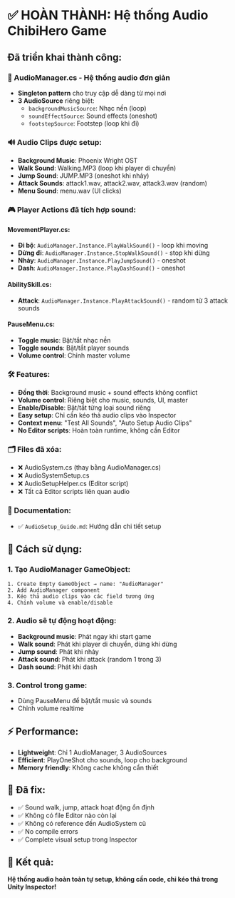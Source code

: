 # ✅ HOÀN THÀNH: Hệ thống Audio ChibiHero Game

## Đã triển khai thành công:

### 🎵 AudioManager.cs - Hệ thống audio đơn giản
- **Singleton pattern** cho truy cập dễ dàng từ mọi nơi
- **3 AudioSource** riêng biệt:
  - `backgroundMusicSource`: Nhạc nền (loop)
  - `soundEffectSource`: Sound effects (oneshot)
  - `footstepSource`: Footstep (loop khi đi)

### 🔊 Audio Clips được setup:
- **Background Music**: Phoenix Wright OST
- **Walk Sound**: Walking.MP3 (loop khi player di chuyển)
- **Jump Sound**: JUMP.MP3 (oneshot khi nhảy)
- **Attack Sounds**: attack1.wav, attack2.wav, attack3.wav (random)
- **Menu Sound**: menu.wav (UI clicks)

### 🎮 Player Actions đã tích hợp sound:

#### MovementPlayer.cs:
- **Đi bộ**: `AudioManager.Instance.PlayWalkSound()` - loop khi moving
- **Dừng đi**: `AudioManager.Instance.StopWalkSound()` - stop khi dừng
- **Nhảy**: `AudioManager.Instance.PlayJumpSound()` - oneshot
- **Dash**: `AudioManager.Instance.PlayDashSound()` - oneshot

#### AbilitySkill.cs:
- **Attack**: `AudioManager.Instance.PlayAttackSound()` - random từ 3 attack sounds

#### PauseMenu.cs:
- **Toggle music**: Bật/tắt nhạc nền
- **Toggle sounds**: Bật/tắt player sounds
- **Volume control**: Chỉnh master volume

### 🛠️ Features:
- **Đồng thời**: Background music + sound effects không conflict
- **Volume control**: Riêng biệt cho music, sounds, UI, master
- **Enable/Disable**: Bật/tắt từng loại sound riêng
- **Easy setup**: Chỉ cần kéo thả audio clips vào Inspector
- **Context menu**: "Test All Sounds", "Auto Setup Audio Clips"
- **No Editor scripts**: Hoàn toàn runtime, không cần Editor

### 🗂️ Files đã xóa:
- ❌ AudioSystem.cs (thay bằng AudioManager.cs)
- ❌ AudioSystemSetup.cs 
- ❌ AudioSetupHelper.cs (Editor script)
- ❌ Tất cả Editor scripts liên quan audio

### 📝 Documentation:
- ✅ `AudioSetup_Guide.md`: Hướng dẫn chi tiết setup

## 🎯 Cách sử dụng:

### 1. Tạo AudioManager GameObject:
```
1. Create Empty GameObject → name: "AudioManager"
2. Add AudioManager component
3. Kéo thả audio clips vào các field tương ứng
4. Chỉnh volume và enable/disable
```

### 2. Audio sẽ tự động hoạt động:
- **Background music**: Phát ngay khi start game
- **Walk sound**: Phát khi player di chuyển, dừng khi dừng
- **Jump sound**: Phát khi nhảy
- **Attack sound**: Phát khi attack (random 1 trong 3)
- **Dash sound**: Phát khi dash

### 3. Control trong game:
- Dùng PauseMenu để bật/tắt music và sounds
- Chỉnh volume realtime

## ⚡ Performance:
- **Lightweight**: Chỉ 1 AudioManager, 3 AudioSources
- **Efficient**: PlayOneShot cho sounds, loop cho background
- **Memory friendly**: Không cache không cần thiết

## 🐛 Đã fix:
- ✅ Sound walk, jump, attack hoạt động ổn định
- ✅ Không có file Editor nào còn lại
- ✅ Không có reference đến AudioSystem cũ
- ✅ No compile errors
- ✅ Complete visual setup trong Inspector

## 🎉 Kết quả:
**Hệ thống audio hoàn toàn tự setup, không cần code, chỉ kéo thả trong Unity Inspector!**
